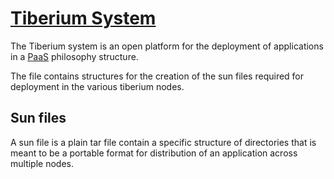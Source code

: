 # [Tiberium System](http://tiberiumapp.com)
The Tiberium system is an open platform for the deployment of applications in a [PaaS](http://en.wikipedia.org/wiki/Platform_as_a_service) philosophy structure.

The file contains structures for the creation of the sun files required for deployment in the various tiberium nodes.

## Sun files

A sun file is a plain tar file contain a specific structure of directories that is meant to be a portable
format for distribution of an application across multiple nodes.
